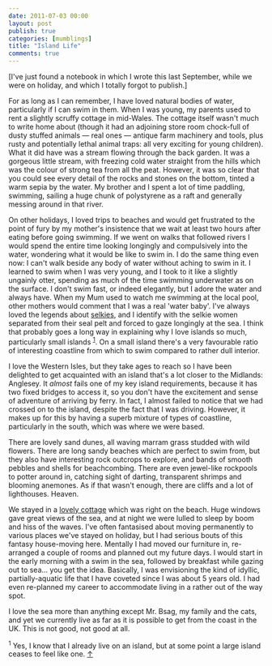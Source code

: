 ```yaml
---
date: 2011-07-03 00:00
layout: post
publish: true
categories: [mumblings]
title: "Island Life"
comments: true
---
```


[I've just found a notebook in which I wrote this last September, while we were on holiday, and which I totally forgot to publish.]

For as long as I can remember, I have loved natural bodies of water, particularly if I can swim in them. When I was young, my parents used to rent a slightly scruffy cottage in mid-Wales. The cottage itself wasn't much to write home about (though it had an adjoining store room chock-full of dusty stuffed animals &mdash; real ones &mdash; antique farm machinery and tools, plus rusty and potentially lethal animal traps: all very exciting for young children). What it did have was a stream flowing through the back garden. It was a gorgeous little stream, with freezing cold water straight from the hills which was the colour of strong tea from all the peat. However, it was so clear that you could see every detail of the rocks and stones on the bottom, tinted a warm sepia by the water. My brother and I spent a lot of time paddling, swimming, sailing a huge chunk of polystyrene as a raft and generally messing around in that river.

On other holidays, I loved trips to beaches and would get frustrated to the point of fury by my mother's insistence that we wait at least two hours after eating before going swimming. If we went on walks that followed rivers I would spend the entire time looking longingly and compulsively into the water, wondering what it would be like to swim in. I do the same thing even now: I can't walk beside any body of water without aching to swim in it. I learned to swim when I was very young, and I took to it like a slightly ungainly otter, spending as much of the time swimming underwater as on the surface. I don't swim fast, or indeed elegantly, but I adore the water and always have. When my Mum used to watch me swimming at the local pool, other mothers would comment that I was a real 'water baby'. I've always loved the legends about [selkies][], and I identify with the selkie women separated from their seal pelt and forced to gaze longingly at the sea. I think that probably goes a long way in explaining why I love islands so much, particularly small islands <sup id="r1-30711"><a href="#f1-30711">1</a></sup>. On a small island there's a very favourable ratio of interesting coastline from which to swim compared to rather dull interior. 

I love the Western Isles, but they take ages to reach so I have been delighted to get acquainted with an island that's a lot closer to the Midlands: Anglesey. It _almost_ fails one of my key island requirements, because it has two fixed bridges to access it, so you don't have the excitement and sense of adventure of arriving by ferry. In fact, I almost failed to notice that we had crossed on to the island, despite the fact that I was driving. However, it makes up for this by having a superb mixture of types of coastline, particularly in the south, which was where we were based.

There are lovely sand dunes, all waving marram grass studded with wild flowers. There are long sandy beaches which are perfect to swim from, but they also have interesting rock outcrops to explore, and bands of smooth pebbles and shells for beachcombing. There are even jewel-like rockpools to potter around in, catching sight of darting, transparent shrimps and blooming anemones. As if that wasn't enough, there are cliffs and a lot of lighthouses. Heaven.

We stayed in a [lovely cottage][] which was right on the beach. Huge windows gave great views of the sea, and at night we were lulled to sleep by boom and hiss of the waves. I've often fantasised about moving permanently to various places we've stayed on holiday, but I had serious bouts of this fantasy house-moving here. Mentally I had moved our furniture in, re-arranged a couple of rooms and planned out my future days. I would start in the early morning with a swim in the sea, followed by breakfast while gazing out to sea... you get the idea. Basically, I was envisioning the kind of idyllic, partially-aquatic life that I have coveted since I was about 5 years old. I had even re-planned my career to accommodate living in a rather out of the way spot.

I love the sea more than anything except Mr. Bsag, my family and the cats, and yet we currently live as far as it is possible to get from the coast in the UK. This is not good, not good at all.


<p><sup id="f1-30711">1</sup>  Yes, I know that I already live on an island, but at some point a large island ceases to feel like one. <a href="#r1-30711">&uarr;</a></p>

[selkies]: http://en.wikipedia.org/wiki/Selkie
[lovely cottage]: http://www.rousette.org.uk/blog/archives/holidays-and-relaxation/
